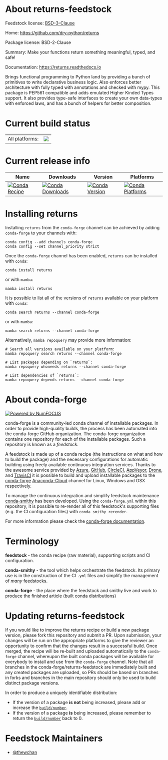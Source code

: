 About returns-feedstock
=======================

Feedstock license: [BSD-3-Clause](https://github.com/conda-forge/returns-feedstock/blob/main/LICENSE.txt)

Home: https://github.com/dry-python/returns

Package license: BSD-2-Clause

Summary: Make your functions return something meaningful, typed, and safe!

Documentation: https://returns.readthedocs.io

Brings functional programming to Python land by providing a bunch of
 primitives to write declarative business logic. Also enforces better
 architecture with fully typed with annotations and checked with mypy.
 This package is PEP561 compatible and adds emulated Higher Kinded Types
 support. It also provides type-safe interfaces to create your own data-types
 with enforced laws, and has a bunch of helpers for better composition.


Current build status
====================


<table><tr><td>All platforms:</td>
    <td>
      <a href="https://dev.azure.com/conda-forge/feedstock-builds/_build/latest?definitionId=12732&branchName=main">
        <img src="https://dev.azure.com/conda-forge/feedstock-builds/_apis/build/status/returns-feedstock?branchName=main">
      </a>
    </td>
  </tr>
</table>

Current release info
====================

| Name | Downloads | Version | Platforms |
| --- | --- | --- | --- |
| [![Conda Recipe](https://img.shields.io/badge/recipe-returns-green.svg)](https://anaconda.org/conda-forge/returns) | [![Conda Downloads](https://img.shields.io/conda/dn/conda-forge/returns.svg)](https://anaconda.org/conda-forge/returns) | [![Conda Version](https://img.shields.io/conda/vn/conda-forge/returns.svg)](https://anaconda.org/conda-forge/returns) | [![Conda Platforms](https://img.shields.io/conda/pn/conda-forge/returns.svg)](https://anaconda.org/conda-forge/returns) |

Installing returns
==================

Installing `returns` from the `conda-forge` channel can be achieved by adding `conda-forge` to your channels with:

```
conda config --add channels conda-forge
conda config --set channel_priority strict
```

Once the `conda-forge` channel has been enabled, `returns` can be installed with `conda`:

```
conda install returns
```

or with `mamba`:

```
mamba install returns
```

It is possible to list all of the versions of `returns` available on your platform with `conda`:

```
conda search returns --channel conda-forge
```

or with `mamba`:

```
mamba search returns --channel conda-forge
```

Alternatively, `mamba repoquery` may provide more information:

```
# Search all versions available on your platform:
mamba repoquery search returns --channel conda-forge

# List packages depending on `returns`:
mamba repoquery whoneeds returns --channel conda-forge

# List dependencies of `returns`:
mamba repoquery depends returns --channel conda-forge
```


About conda-forge
=================

[![Powered by
NumFOCUS](https://img.shields.io/badge/powered%20by-NumFOCUS-orange.svg?style=flat&colorA=E1523D&colorB=007D8A)](https://numfocus.org)

conda-forge is a community-led conda channel of installable packages.
In order to provide high-quality builds, the process has been automated into the
conda-forge GitHub organization. The conda-forge organization contains one repository
for each of the installable packages. Such a repository is known as a *feedstock*.

A feedstock is made up of a conda recipe (the instructions on what and how to build
the package) and the necessary configurations for automatic building using freely
available continuous integration services. Thanks to the awesome service provided by
[Azure](https://azure.microsoft.com/en-us/services/devops/), [GitHub](https://github.com/),
[CircleCI](https://circleci.com/), [AppVeyor](https://www.appveyor.com/),
[Drone](https://cloud.drone.io/welcome), and [TravisCI](https://travis-ci.com/)
it is possible to build and upload installable packages to the
[conda-forge](https://anaconda.org/conda-forge) [Anaconda-Cloud](https://anaconda.org/)
channel for Linux, Windows and OSX respectively.

To manage the continuous integration and simplify feedstock maintenance
[conda-smithy](https://github.com/conda-forge/conda-smithy) has been developed.
Using the ``conda-forge.yml`` within this repository, it is possible to re-render all of
this feedstock's supporting files (e.g. the CI configuration files) with ``conda smithy rerender``.

For more information please check the [conda-forge documentation](https://conda-forge.org/docs/).

Terminology
===========

**feedstock** - the conda recipe (raw material), supporting scripts and CI configuration.

**conda-smithy** - the tool which helps orchestrate the feedstock.
                   Its primary use is in the construction of the CI ``.yml`` files
                   and simplify the management of *many* feedstocks.

**conda-forge** - the place where the feedstock and smithy live and work to
                  produce the finished article (built conda distributions)


Updating returns-feedstock
==========================

If you would like to improve the returns recipe or build a new
package version, please fork this repository and submit a PR. Upon submission,
your changes will be run on the appropriate platforms to give the reviewer an
opportunity to confirm that the changes result in a successful build. Once
merged, the recipe will be re-built and uploaded automatically to the
`conda-forge` channel, whereupon the built conda packages will be available for
everybody to install and use from the `conda-forge` channel.
Note that all branches in the conda-forge/returns-feedstock are
immediately built and any created packages are uploaded, so PRs should be based
on branches in forks and branches in the main repository should only be used to
build distinct package versions.

In order to produce a uniquely identifiable distribution:
 * If the version of a package **is not** being increased, please add or increase
   the [``build/number``](https://docs.conda.io/projects/conda-build/en/latest/resources/define-metadata.html#build-number-and-string).
 * If the version of a package **is** being increased, please remember to return
   the [``build/number``](https://docs.conda.io/projects/conda-build/en/latest/resources/define-metadata.html#build-number-and-string)
   back to 0.

Feedstock Maintainers
=====================

* [@thewchan](https://github.com/thewchan/)


